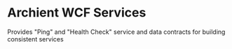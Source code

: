 ﻿# Archient WCF Services

Provides "Ping" and "Health Check" service and data contracts for building consistent services